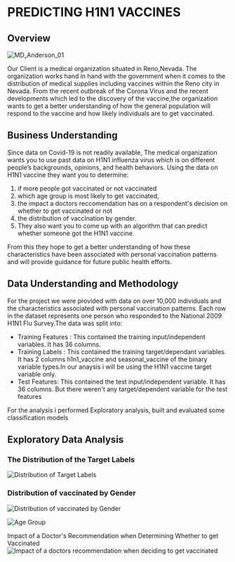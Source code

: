 # PREDICTING H1N1 VACCINES
## Overview
![MD_Anderson_01](https://user-images.githubusercontent.com/100761559/182134640-d1480c05-f10c-4f0e-ae16-a7843a13960b.jpg)

Our Client is a medical organization situated in Reno,Nevada. The organization works hand in hand with the government when it comes to the distribution of medical supplies including vaccines within the Reno city in Nevada. From the recent outbreak of the Corona Virus and the recent developments which led to the discovery of the vaccine,the organization wants to get a better understanding of how the general population will respond to the vaccine and how likely individuals are to get vaccinated.

## Business Understanding
Since data on Covid-19 is not readily available, The medical organization wants you to use past data on H1N1 influenza virus which is on different people’s backgrounds, opinions, and health behaviors. Using the data on H1N1 vaccine they want you to determine: 

1. if more people got vaccinated or not vaccinated
2. which age group is most likely to get vaccinated, 
3. the impact a doctors reccomendation has on a respondent's decision on whether to get vaccinated or not 
4. the distribution of vaccination by gender. 
5. They also want you to come up with an algorithm that can predict whether someone got the H1N1 vaccine. 

From this they hope to get a better understanding of how these characteristics have been associated with personal vaccination patterns and will provide guidance for future public health efforts.

## Data Understanding and Methodology
For the project we were provided with data on over 10,000 individuals  and the characteristics associated with personal vaccination patterns.
Each row in the dataset represents one person who responded to the National 2009 H1N1 Flu Survey.The data was split into:
- Training Features : This contained the training input/independent variables. It has 36 columns.
- Training Labels : This contained the training target/dependant variables. It has 2 columns h1n1_vaccine and seasonal_vaccine of the binary variable types.In our anaysis i will be using the H1N1 vaccine target variable only.
- Test Features: This contained the test input/independent variable. It has 36 columns. But there weren't any target/dependent variable for the test features

For the analysis i performed Exploratory analysis, built and evaluated some classification models

## Exploratory Data Analysis
### The Distribution of the Target Labels
![Distribution of Target Labels](https://user-images.githubusercontent.com/100761559/182145071-99891081-f317-401a-b857-74888b3af0cb.png)

### Distribution of vaccinated by Gender
![Distribution of vaccinated by Gender](https://user-images.githubusercontent.com/100761559/182145087-b754af37-f9bf-4b1f-b1f7-6b6bb7fdb90e.png)


![Age Group](https://user-images.githubusercontent.com/100761559/182145111-8e7351d5-2932-461e-a03f-5fcd61800b47.png)

Impact of a Doctor's Recommendation when Determining Whether to get Vaccinated
![Impact of a doctors recommendation when deciding to get vaccinated](https://user-images.githubusercontent.com/100761559/182145155-4e4a1434-688f-4670-8111-c3e88a27a63d.png)

